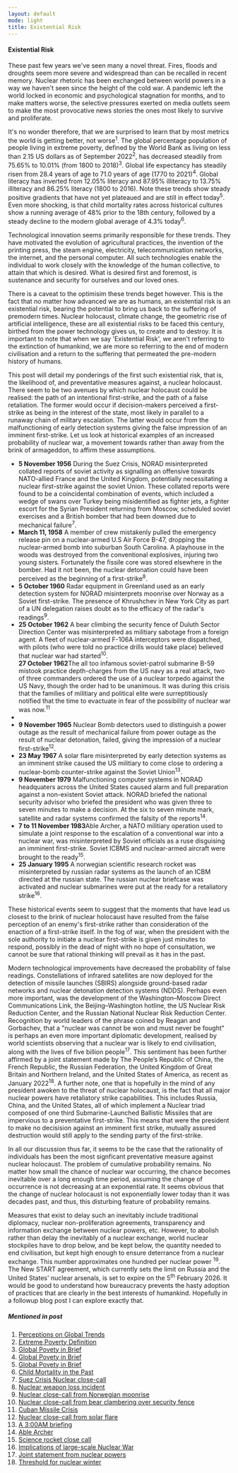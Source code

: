 ```yaml
---
layout: default
mode: light
title: Existential Risk
---
```

<h4>Existential Risk</h4>
<p>These past few years we've seen many a novel threat. Fires, floods and droughts seem more severe and widespread than can be recalled in recent memory. 
Nuclear rhetoric has been exchanged between world powers in a way we haven't seen since the height of the cold war. A pandemic left the world locked in economic and
psychological stagnation for months, and to make matters worse, the selective pressures exerted on media outlets seem to make the most provocative news stories
the ones most likely to survive and proliferate.</p>
<p>It's no wonder therefore, that we are surprised to learn that by most metrics the world is getting better, not worse<sup>1</sup>. The global percentage population
of people living in extreme poverty, defined by the World Bank as living on less than 2.15 US dollars as of September 2022<sup>2</sup>, has decreased steadily from 75.65% 
to 10.01% (from 1800 to 2018)<sup>3</sup>. Global life expectancy has steadily risen from 28.4 years of age to 71.0 years of age (1770 to 2021)<sup>4</sup>. Global
literacy has inverted from 12.05% literacy and 87.95% illiteracy to 13.75% illiteracy and 86.25% literacy (1800 to 2016). Note these trends show steady positive 
gradients that have not yet plateaued and are still in effect today<sup>5</sup>. Even more shocking, is that child mortality rates across historical cultures show a
running average of 48% prior to the 18th century, followed by a steady decline to the modern global average of 4.3% today<sup>6</sup>.</p>
<p>Technological innovation seems primarily responsible for these trends. They have motivated the evolution of agricultural practices, the invention of the printing press,
the steam engine, electricity, telecommunication networks, the internet, and the personal computer. All such technologies enable the individual to work closely with the 
knowledge of the human collective, to attain that which is desired. What is desired first and foremost, is sustenance and security for ourselves and our loved ones.</p>
<p>There is a caveat to the optimisim these trends beget however. This is the fact that no matter how advanced we are as humans, an existential risk is an existential 
risk, bearing the potential to bring us back to the suffering of premodern times. Nuclear holocaust, climate change, the geometric rise of artificial intelligence, these
are all existential risks to be faced this century, birthed from the power technology gives us, to create and to destroy. It is important to note that when we say 
'Existential Risk', we aren't referring to the extinction of humankind, we are more so referring to the end of modern civilisation and a return to the suffering
that permeated the pre-modern history of humans.</p>
<p>This post will detail my ponderings of the first such existential risk, that is, the likelihood of, and preventative measures against, a nuclear holocaust.
There seem to be two avenues by which nuclear holocaust could be realised: the path of an intentional first-strike, and the path of a false retaliation. The former would
occur if decision-makers perceived a first-strike as being in the interest of the state, most likely in parallel to a runaway chain of military escalation. The latter
would occur from the malfunctioning of early detection systems giving the false impression of an imminent first-strike. Let us look at historical examples of an increased
probability of nuclear war, a movement towards rather than away from the brink of armageddon, to affirm these assumptions.</p>
<p>
    <ul>
        <li>
            <b>5 November 1956</b> During the Suez Crisis, NORAD misinterpreted collated reports of soviet activity as signalling an offensive towards NATO-allied France 
            and the United Kingdom, potentially necessitating a nuclear first-strike against the soviet Union. These collated reports were found to be a coincidental
            combination of events, which included a wedge of swans over Turkey being misidentified as fighter jets, a fighter escort for the Syrian President returning 
            from Moscow, scheduled soviet exercises and a British bomber that had been downed due to mechanical failure<sup>7</sup>.
        </li>
        <li><b> March 11, 1958</b> A member of crew mistakenly pulled the emergency release pin on a nuclear-armed U.S Air Force B-47, dropping the nuclear-armed bomb
        into suburban South Carolina. A playhouse in the woods was destroyed from the conventional explosives, injuring two young sisters. Fortunately the fissile core
        was stored elsewhere in the bomber. Had it not been, the nuclear detonation could have been perceived as the beginning of a first-strike<sup>8</sup>.
        </li>
        <li>
            <b>5 October 1960</b> Radar equipment in Greenland used as an early detection system for NORAD misinterprets moonrise over Norway as a Soviet first-strike.
            The presence of Khrushchev in New York City as part of a UN delegation raises doubt as to the efficacy of the radar's readings<sup>9</sup>. 
        </li>
        <li><b>25 October 1962</b> A bear climbing the security fence of Duluth Sector Direction Center was misinterpreted as militiary sabotage from a foreign agent.
        A fleet of nuclear-armed F-106A interceptors were dispatched, with pilots (who were told no practice drills would take place) believed that nuclear war had 
        started<sup>10</sup>.
        </li><b>27 October 1962</b>The all too infamous soviet-patrol submarine B-59 mistook practice depth-charges from the US navy as a real attack, two of three 
        commanders ordered the use of a nuclear torpedo against the US Navy, though the order had to be unanimous. It was during this crisis that the families of 
        militiary and political elite were surreptitiously notified that the time to evactuate in fear of the possibility of nuclear war was now.<sup>11</sup> 
        <li>
        <li><b>9 November 1965</b> Nuclear Bomb detectors used to distinguish a power outage as the result of mechanical failure from power outage as the result of
        nuclear detonation, failed, giving the impression of a nuclear first-strike<sup>12</sup>.
        </li>
        <li><b>23 May 1967</b> A solar flare misinterpreted by early detection systems as an imminent strike caused the US militiary to come close to ordering 
        a nuclear-bomb counter-strike against the Soviet Union<sup>13</sup>.
        </li>
        <li><b>9 November 1979</b> Malfunctioning computer systems in NORAD headquaters across the United States caused alarm and full preparation against a 
        non-existent Soviet attack. NORAD briefed the national security advisor who briefed the president who was given three to seven minutes to make a decision.
        At the six to seven minute mark, satellite and radar systems confirmed the falsity of the reports<sup>14</sup>.
        </li>
        <li><b>7 to 11 November 1983</b>Able Archer, a NATO militiary operation used to simulate a joint response to the escalation of a conventional war into a 
        nuclear war, was misinterpreted by Soviet officials as a ruse disguising an imminent first-strike. Soviet ICBMS and nuclear-armed aircraft were brought to 
        the ready<sup>15</sup>.
        </li>
        <li><b>25 January 1995</b> A norwegian scientific research rocket was misinterpreted by russian radar systems as the launch of an ICBM directed at the russian 
        state. The russian nuclear briefcase was activated and nuclear submarines were put at the ready for a retaliatory strike<sup>16</sup>.
        </li>
    </ul>
</p>
<p>These historical events seem to suggest that the moments that have lead us closest to the brink of nuclear holocaust have resulted from the false perception of 
an enemy's first-strike rather than consideration of the enaction of a first-strike itself. In the fog of war, when the president with the sole authority to 
initiate a nuclear first-strike is given just minutes to respond, possibly in the dead of night with no hope of consultation, we cannot be sure that rational thinking
will prevail as it has in the past.</p>
<p>Modern technological improvements have decreased the probability of false readings. Constellations of infrared satellites are now deployed for the detection of
missile launches (SBIRS) alongside ground-based radar networks and nuclear detonation detection systems (NDDS). Perhaps even more important, was the development of the
Washington–Moscow Direct Communications Link, the Beijing–Washington hotline, the US Nuclear Risk Reduction Center, and the Russian National Nuclear Risk Reduction Center.
Recognition by world leaders of the phrase coined by Reagan and Gorbachev, that a "nuclear was cannot be won and must never be fought" is perhaps an even more important
diplomatic development, realised by world scientists observing that a nuclear war is likely to end civilisation, along with the lives of five billion people<sup>17</sup>.
 This sentiment has been further affirmed by a joint statement made by The People’s Republic of China, the French
Republic, the Russian Federation, the United Kingdom of Great Britain and Northern Ireland, and the United States of America, as recent as January 2022<sup>18</sup>. A further note,
one that is hopefully in the mind of any president awoken to the threat of nuclear holocaust, is the fact that all major nuclear powers have retaliatory strike 
capabilities. This includes Russia, China, and the United States, all of which implement a Nuclear triad composed of one third Submarine-Launched Ballistic Missiles that 
are impervious to a preventative first-strike. This means that were the president to make no decisision against an imminent first strike, mutually assured destruction
would still apply to the sending party of the first-strike.</p>
<p>In all our discussion thus far, it seems to be the case that the rationality of individuals has been the most signficant preventative measure against nuclear holocaust.
The problem of cumulative probability remains. No matter how small the chance of nuclear war occurring, the chance becomes inevitable over a long enough time period,
assuming the change of occurrence is not decreasing at an exponential rate. It seems obvious that the change of nuclear holocaust is not exponentially lower today 
than it was decades past, and thus, this disturbing feature of probability remains.</p>
<p>Measures that exist to delay such an inevitably include traditional diplomacy, nuclear non-proliferation agreements, transparency and information exchange
between nuclear powers, etc. However, to abolish rather than delay the inevitably of a nuclear exchange, world nuclear stockpiles have to drop below, and be kept below,
the quantity needed to end civilisation, but kept high enough to ensure deterrance from a nuclear exchange. This number approximates one hundred per nuclear power
<sup>19</sup>.
The New START agreement, which currently sets the limit on Russia and the United States' nuclear arsenals, is set to expire on the 5<sup>th</sup> February 2026.
It would be good to understand how bureaucracy prevents the hasty adoption of practices that are clearly in the best interests of humankind. Hopefully in a followup 
blog post I can explore exactly that.</p>
<h5>Mentioned in post</h5>
<p><ol class="reference-list">
    <li><a href="https://ourworldindata.org/wrong-about-the-world">Perceptions on Global Trends</a></li>
    <li><a href="https://www.worldbank.org/en/news/factsheet/2022/05/02/fact-sheet-an-adjustment-to-global-poverty-lines">Extreme Poverty Definition</a></li>
    <li><a href="https://ourworldindata.org/extreme-poverty-in-brief">Global Povety in Brief</a></li>
    <li><a href="https://ourworldindata.org/life-expectancy">Global Povety in Brief</a></li>
    <li><a href="https://ourworldindata.org/literacy">Global Povety in Brief</a></li>
    <li><a href="https://ourworldindata.org/child-mortality-in-the-past">Child Mortality in the Past</a></li>
    <li><a href="https://www.cvce.eu/obj/lettre_de_nikolai_boulganine_a_guy_mollet_sur_la_crise_de_suez_5_novembre_1956-fr-55f243a1-de38-401d-9834-d279bf3874b3.html"> 
    Suez Crisis Nuclear close-call</a></li>
    <li><a href="https://www.militarytimes.com/news/2018/03/31/the-atomic-bomb-that-faded-into-south-carolina-history/#:~:text=Sixty%20years%20ago%2C%20on%20March,t%20detonate%20%E2%80%94%20the%20stories%20differ.">Nuclear weapon loss incident</a></li>
    <li><a href="https://www.ucsusa.org/sites/default/files/attach/2015/04/Close%20Calls%20with%20Nuclear%20Weapons.pdf">Nuclear close-call from Norwegian moonrise</a></li>
    <li><a href="https://www.newyorker.com/magazine/1995/06/19/the-general-and-world-war-iii">Nuclear close-call from bear clambering over security fence</a></li>
    <li><a href="https://nsarchive2.gwu.edu/NSAEBB/NSAEBB75/">Cuban Missile Crisis</a></li>
    <li><a href="https://www.wagingpeace.org/nuclear-close-calls/">Nuclear close-call from solar flare</a></li>
    <li><a href="https://nsarchive.gwu.edu/briefing-book/nuclear-vault/2020-03-16/false-warnings-soviet-missile-attacks-during-1979-80-led-alert-actions-us-strategic-forces#:~:text=On%209%20November%201979%20NORAD,Strategic%20Air%20Command%2C%20and%20elsewhere.">A 3:00AM briefing</a></li>
    <li><a href="https://www.smithsonianmag.com/history/the-1983-military-drill-that-nearly-sparked-nuclear-war-with-the-soviets-180979980/">Able Archer</a></li>
    <li><a href="https://en.wikipedia.org/wiki/Norwegian_rocket_incident">Science rocket close call</a></li>
    <li><a href="https://www.nature.com/articles/s43016-022-00573-0">Implications of large-scale Nuclear War</a></li>
    <li><a href="https://www.whitehouse.gov/briefing-room/statements-releases/2022/01/03/p5-statement-on-preventing-nuclear-war-and-avoiding-arms-races/#:~:text=We%20affirm%20that%20a%20nuclear,deter%20aggression%2C%20and%20prevent%20war.">Joint statement from nuclear powers</a></li>
    <li><a href="https://www.academia.edu/36835898/A_National_Pragmatic_Safety_Limit_for_Nuclear_Weapon_Quantities">Threshold for nuclear winter</a></li>
    </ol>
</p>